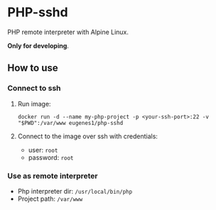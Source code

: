 # PHP-sshd
PHP remote interpreter with Alpine Linux.

**Only for developing**.

## How to use

### Connect to ssh

1. Run image:

    ```
    docker run -d --name my-php-project -p <your-ssh-port>:22 -v "$PWD":/var/www eugenes1/php-sshd
    ```
    
2. Connect to the image over ssh with credentials:

    * user: `root`
    * password: `root`

### Use as remote interpreter

- Php interpreter dir: `/usr/local/bin/php`
- Project path: `/var/www`